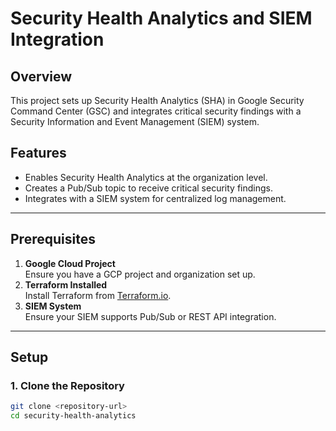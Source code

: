 # Security Health Analytics and SIEM Integration

## Overview
This project sets up Security Health Analytics (SHA) in Google Security Command Center (GSC) and integrates critical security findings with a Security Information and Event Management (SIEM) system. 

## Features
- Enables Security Health Analytics at the organization level.
- Creates a Pub/Sub topic to receive critical security findings.
- Integrates with a SIEM system for centralized log management.

---

## Prerequisites
1. **Google Cloud Project**  
   Ensure you have a GCP project and organization set up.
2. **Terraform Installed**  
   Install Terraform from [Terraform.io](https://www.terraform.io/downloads).
3. **SIEM System**  
   Ensure your SIEM supports Pub/Sub or REST API integration.

---

## Setup

### 1. Clone the Repository
```bash
git clone <repository-url>
cd security-health-analytics




